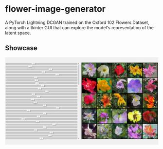 # flower-image-generator
A PyTorch Lightning DCGAN trained on the Oxford 102 Flowers Dataset, along with a tkinter GUI that can explore the model's representation of the latent space.
## Showcase
![](https://github.com/Stevan-Zhuang/flower-image-generator/blob/main/showcase/screenshot.png)
